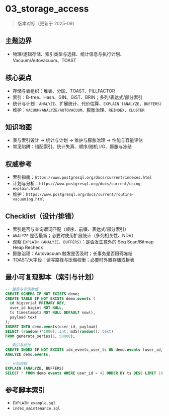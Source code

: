 ﻿# 03_storage_access

> 版本对标（更新于 2025-09）

## 主题边界

- 物理/逻辑存储、索引类型与选择、统计信息与执行计划、Vacuum/Autovacuum、TOAST

## 核心要点

- 存储与表组织：堆表、分区、TOAST、FILLFACTOR
- 索引：B-tree、Hash、GIN、GiST、BRIN；多列/表达式/部分索引
- 统计与计划：`ANALYZE`、扩展统计、代价估算、`EXPLAIN (ANALYZE, BUFFERS)`
- 维护：`VACUUM/ANALYZE/AUTOVACUUM`、膨胀治理、`REINDEX`、`CLUSTER`

## 知识地图

- 表与索引设计 → 统计与计划 → 维护与膨胀治理 → 性能与容量评估
- 常见陷阱：错配索引、统计失真、顺序/随机 I/O、膨胀与冻结

## 权威参考

- 索引指南：`https://www.postgresql.org/docs/current/indexes.html`
- 计划与分析：`https://www.postgresql.org/docs/current/using-explain.html`
- 维护：`https://www.postgresql.org/docs/current/routine-vacuuming.html`

## Checklist（设计/排错）

- 索引是否与查询谓词匹配（顺序、前缀、表达式/部分索引）
- `ANALYZE` 是否最新；必要时使用扩展统计（多列相关性、NDV）
- 观察 `EXPLAIN (ANALYZE, BUFFERS)`：是否发生意外的 Seq Scan/Bitmap Heap Recheck
- 膨胀治理：Autovacuum 触发是否及时；长事务是否阻碍冻结
- TOAST/大字段：读写路径与压缩权衡；必要时外置存储或拆表

## 最小可复现脚本（索引与计划）

```sql
-- 建表与示例数据
CREATE SCHEMA IF NOT EXISTS demo;
CREATE TABLE IF NOT EXISTS demo.events (
  id bigserial PRIMARY KEY,
  user_id bigint NOT NULL,
  ts timestamptz NOT NULL DEFAULT now(),
  payload text
);
INSERT INTO demo.events(user_id, payload)
SELECT (random()*1000)::int, md5(random()::text)
FROM generate_series(1, 50000);

-- 索引与统计
CREATE INDEX IF NOT EXISTS idx_events_user_ts ON demo.events (user_id, ts);
ANALYZE demo.events;

-- 计划观察
EXPLAIN (ANALYZE, BUFFERS)
SELECT * FROM demo.events WHERE user_id = 42 ORDER BY ts DESC LIMIT 10;
```

## 参考脚本索引

- `EXPLAIN_example.sql`
- `index_maintenance.sql`
